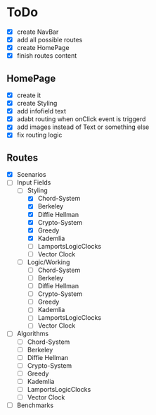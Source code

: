 # ToDo
- [X] create NavBar
- [X] add all possible routes
- [X] create HomePage
- [X] finish routes content

## HomePage
- [X] create it
- [X] create Styling
- [X] add infofield text
- [X] adabt routing when onClick event is triggerd
- [X] add images instead of Text or something else
- [X] fix routing logic

## Routes
- [X] Scenarios
- [ ] Input Fields
  - [ ] Styling
    - [X] Chord-System
    - [X] Berkeley
    - [X] Diffie Hellman
    - [X] Crypto-System
    - [X] Greedy
    - [X] Kademlia
    - [ ] LamportsLogicClocks
    - [ ] Vector Clock
  - [ ] Logic/Working
    - [ ] Chord-System
    - [ ] Berkeley
    - [ ] Diffie Hellman
    - [ ] Crypto-System
    - [ ] Greedy
    - [ ] Kademlia
    - [ ] LamportsLogicClocks
    - [ ] Vector Clock
- [ ] Algorithms
  - [ ] Chord-System
  - [ ] Berkeley
  - [ ] Diffie Hellman
  - [ ] Crypto-System
  - [ ] Greedy
  - [ ] Kademlia
  - [ ] LamportsLogicClocks
  - [ ] Vector Clock
- [ ] Benchmarks
